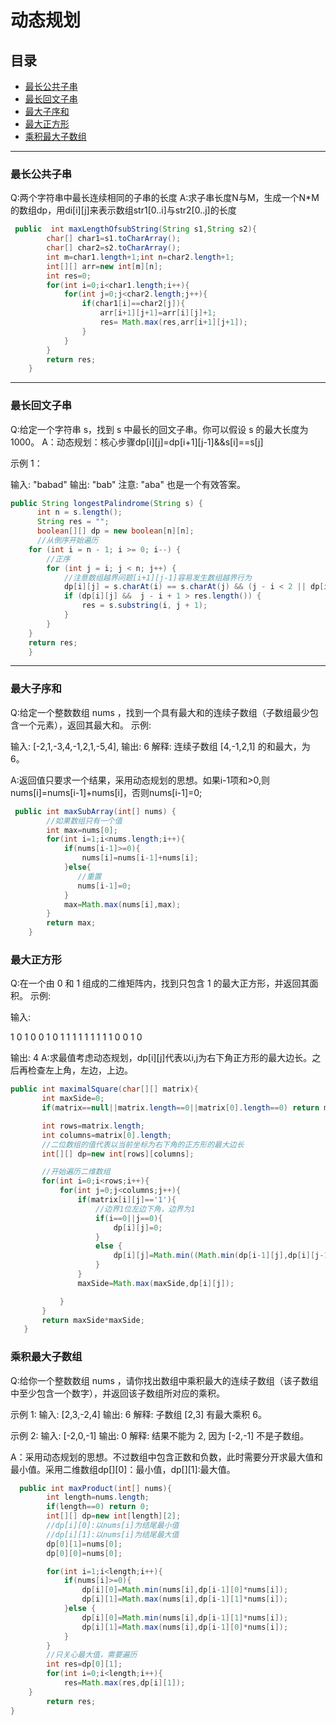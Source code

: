 # 动态规划

## 目录

- [最长公共子串](#最长公共子串)
- [最长回文子串](#最长回文子串)
- [最大子序和](#最大子序和)
- [最大正方形](#最大正方形)
- [乘积最大子数组](#乘积最大子数组)
---
### 最长公共子串
Q:两个字符串中最长连续相同的子串的长度
A:求子串长度N与M，生成一个N*M的数组dp，用di[i][j]来表示数组str1[0..i]与str2[0..j]的长度
```java
 public  int maxLengthOfsubString(String s1,String s2){
        char[] char1=s1.toCharArray();
        char[] char2=s2.toCharArray();
        int m=char1.length+1;int n=char2.length+1;
        int[][] arr=new int[m][n];
        int res=0;
        for(int i=0;i<char1.length;i++){
            for(int j=0;j<char2.length;j++){
                if(char1[i]==char2[j]){
                    arr[i+1][j+1]=arr[i][j]+1;
                    res= Math.max(res,arr[i+1][j+1]);
                }
            }
        }
        return res;
    }
```
---
### 最长回文子串
Q:给定一个字符串 s，找到 s 中最长的回文子串。你可以假设 s 的最大长度为 1000。
A：动态规划：核心步骤dp[i][j]=dp[i+1][j-1]&&s[i]==s[j]

示例 1：

输入: "babad"
输出: "bab"
注意: "aba" 也是一个有效答案。

```java
public String longestPalindrome(String s) {
      int n = s.length();
      String res = "";
      boolean[][] dp = new boolean[n][n];
      //从倒序开始遍历
    for (int i = n - 1; i >= 0; i--) {
        //正序
        for (int j = i; j < n; j++) {
            //注意数组越界问题[i+1][j-1]容易发生数组越界行为
            dp[i][j] = s.charAt(i) == s.charAt(j) && (j - i < 2 || dp[i + 1][j - 1]); //j - i 代表长度减去 1        
            if (dp[i][j] &&  j - i + 1 > res.length()) {
                res = s.substring(i, j + 1);
            }
        }
    }
    return res;
    }
```
---
### 最大子序和
Q:给定一个整数数组 nums ，找到一个具有最大和的连续子数组（子数组最少包含一个元素），返回其最大和。
示例:

输入: [-2,1,-3,4,-1,2,1,-5,4],
输出: 6
解释: 连续子数组 [4,-1,2,1] 的和最大，为 6。

A:返回值只要求一个结果，采用动态规划的思想。如果i-1项和>0,则nums[i]=nums[i-1]+nums[i]，否则nums[i-1]=0;

```java
 public int maxSubArray(int[] nums) {
        //如果数组只有一个值
        int max=nums[0];
        for(int i=1;i<nums.length;i++){
            if(nums[i-1]>=0){
                nums[i]=nums[i-1]+nums[i];
            }else{
               //重置
               nums[i-1]=0;
            }
            max=Math.max(nums[i],max);
        }
        return max;
    }
```

### 最大正方形
Q:在一个由 0 和 1 组成的二维矩阵内，找到只包含 1 的最大正方形，并返回其面积。
 示例:

 输入: 

 1 0 1 0 0
 1 0 1 1 1
 1 1 1 1 1
 1 0 0 1 0

 输出: 4
 A:求最值考虑动态规划，dp[i][j]代表以i,j为右下角正方形的最大边长。之后再检查左上角，左边，上边。
 
 ```java
 public int maximalSquare(char[][] matrix){
        int maxSide=0;
        if(matrix==null||matrix.length==0||matrix[0].length==0) return maxSide;

        int rows=matrix.length;
        int columns=matrix[0].length;
        //二位数组的值代表以当前坐标为右下角的正方形的最大边长
        int[][] dp=new int[rows][columns];

        //开始遍历二维数组
        for(int i=0;i<rows;i++){
            for(int j=0;j<columns;j++){
                if(matrix[i][j]=='1'){
                    //边界1位左边下角，边界为1
                    if(i==0||j==0){
                        dp[i][j]=0;
                    }
                    else {
                        dp[i][j]=Math.min((Math.min(dp[i-1][j],dp[i][j-1])),dp[i-1][j-1])+1;
                    }
                }
                maxSide=Math.max(maxSide,dp[i][j]);

            }
        }
        return maxSide*maxSide;
    }
 ```
### 乘积最大子数组
Q:给你一个整数数组 nums ，请你找出数组中乘积最大的连续子数组（该子数组中至少包含一个数字），并返回该子数组所对应的乘积。

示例 1:
输入: [2,3,-2,4]
输出: 6
解释: 子数组 [2,3] 有最大乘积 6。

示例 2:
输入: [-2,0,-1]
输出: 0
解释: 结果不能为 2, 因为 [-2,-1] 不是子数组。

A：采用动态规划的思想。不过数组中包含正数和负数，此时需要分开求最大值和最小值。采用二维数组dp[][0]：最小值，dp[][1]:最大值。
```java
  public int maxProduct(int[] nums){
        int length=nums.length;
        if(length==0) return 0;
        int[][] dp=new int[length][2];
        //dp[i][0]:以nums[i]为结尾最小值
        //dp[i][1]:以nums[i]为结尾最大值
        dp[0][1]=nums[0];
        dp[0][0]=nums[0];

        for(int i=1;i<length;i++){
            if(nums[i]>=0){
                dp[i][0]=Math.min(nums[i],dp[i-1][0]*nums[i]);
                dp[i][1]=Math.max(nums[i],dp[i-1][1]*nums[i]);
            }else {
                dp[i][0]=Math.min(nums[i],dp[i-1][1]*nums[i]);
                dp[i][1]=Math.max(nums[i],dp[i-1][0]*nums[i]);
            }
        }
        //只关心最大值，需要遍历
        int res=dp[0][1];
        for(int i=0;i<length;i++){
            res=Math.max(res,dp[i][1]);
    }
        return res;
}
```



